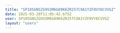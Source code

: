 ```yaml
---
title: "SP105GNSZG9S5M6G89K6ZR257C9A1YZF0VY8CVVGZ"
date: 2025-03-20T11:05:42.675Z
user: SP105GNSZG9S5M6G89K6ZR257C9A1YZF0VY8CVVGZ
layout: "users"
---
```

    